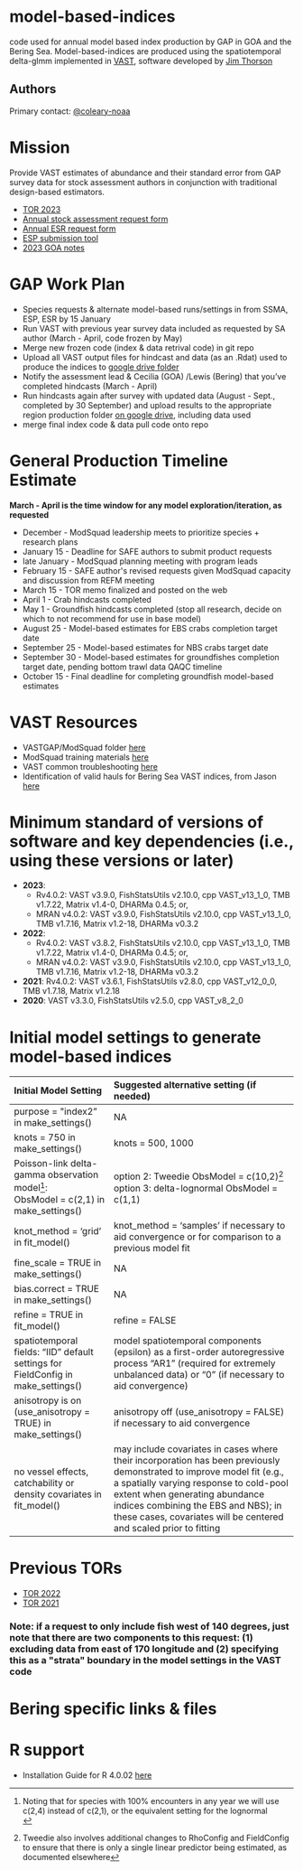 # model-based-indices
code used for annual model based index production by GAP in GOA and the Bering Sea. Model-based-indices are produced
using the spatiotemporal delta-glmm implemented in [VAST](https://github.com/James-Thorson-NOAA/VAST), software developed by [Jim Thorson](https://github.com/James-Thorson-NOAA)

## Authors
Primary contact: [@coleary-noaa](https://github.com/coleary-noaa)

# Mission
Provide VAST estimates of abundance and their standard error from GAP survey data for stock assessment authors in conjunction with traditional design-based estimators.
- [TOR 2023](https://drive.google.com/file/d/1Jog0lZx3Y9D0yRqDSl2X-BSqR_zyEJUw/view)
- [Annual stock assessment request form](https://docs.google.com/spreadsheets/d/18gr3owj5iAq1iCDX4wpQPUC9ldLz-YTsCBIfnkHqibo/edit?usp=sharing)
- [Annual ESR request form](https://docs.google.com/spreadsheets/d/1SC-KzRmng0c2e1GpvqYQz4Ijr0_hlbGZbWiislXGGcw/edit?usp=sharing)
- [ESP submission tool](https://apex.psmfc.org/akfin/f?p=140:LOGIN_DESKTOP:4779711459935:::::)
- [2023 GOA notes](https://docs.google.com/document/d/1u97oBL31v5llxO1-5GLu1-x7k0zbU0LgviFEkWYdSCs/edit)

# GAP Work Plan 
- Species requests & alternate model-based runs/settings in from SSMA, ESP, ESR by 15 January
- Run VAST with previous year survey data included as requested by SA author (March - April, code frozen by May)
- Merge new frozen code (index & data retrival code) in git repo
- Upload all VAST output files for hindcast and data (as an .Rdat) used to produce the indices to [google drive folder](https://drive.google.com/drive/folders/1yxn02yF0V1PNVw0_HpqeSK_XxgOy_LAT)
- Notify the assessment lead & Cecilia (GOA) /Lewis (Bering) that you’ve completed hindcasts (March - April)
- Run hindcasts again after survey with updated data (August - Sept., completed by 30 September) and upload results to the appropriate region production folder [on google drive](https://drive.google.com/drive/folders/1yxn02yF0V1PNVw0_HpqeSK_XxgOy_LAT), including data used
- merge final index code & data pull code onto repo

# General Production Timeline Estimate
**March - April is the time window for any model exploration/iteration, as requested**
  - December - ModSquad leadership meets to prioritize species + research plans
  - January 15 - Deadline for SAFE authors to submit product requests
  - late January - ModSquad planning meeting with program leads
  - February 15 - SAFE author's revised requests given ModSquad capacity and discussion from REFM meeting
  - March 15 - TOR memo finalized and posted on the web
  - April 1 - Crab hindcasts completed
  - May 1 - Groundfish hindcasts completed (stop all research, decide on which to not recommend for use in base model)
  - August 25 - Model-based estimates for EBS crabs completion target date
  - September 25 - Model-based estimates for NBS crabs target date
  - September 30 - Model-based estimates for groundfishes completion target date, pending bottom trawl data QAQC timeline
  - October 15 - Final deadline for completing groundfish model-based estimates 

# VAST Resources 
- VASTGAP/ModSquad folder [here](https://drive.google.com/drive/folders/1yxn02yF0V1PNVw0_HpqeSK_XxgOy_LAT)
- ModSquad training materials [here](https://drive.google.com/drive/folders/1TZRrEwka7OEICC6D81LiuGtYJMSxdaFe?usp=sharing)
- VAST common troubleshooting [here](https://docs.google.com/document/d/1j3Li2aacvy7d4FJxLlGDctHlDJWQgZzI5HzyMujwf8Y/edit?usp=sharing)
- Identification of valid hauls for Bering Sea VAST indices, from Jason [here](https://docs.google.com/spreadsheets/d/1-z7AFYoTM0-RApsW9APfXX4CoA5mbk6k/edit#gid=1419989689)

# Minimum standard of versions of software and key dependencies (i.e., using these versions or later)
- **2023**: 
  - Rv4.0.2: VAST v3.9.0, FishStatsUtils v2.10.0, cpp VAST_v13_1_0, TMB v1.7.22, Matrix v1.4-0, DHARMa 0.4.5; or,
  - MRAN v4.0.2: VAST v3.9.0, FishStatsUtils v2.10.0, cpp VAST_v13_1_0, TMB v1.7.16, Matrix v1.2-18, DHARMa v0.3.2
- **2022**: 
  - Rv4.0.2: VAST v3.8.2, FishStatsUtils v2.10.0, cpp VAST_v13_1_0, TMB v1.7.22, Matrix v1.4-0, DHARMa 0.4.5; or,
  - MRAN v4.0.2: VAST v3.9.0, FishStatsUtils v2.10.0, cpp VAST_v13_1_0, TMB v1.7.16, Matrix v1.2-18, DHARMa v0.3.2
- **2021**: Rv4.0.2: VAST v3.6.1, FishStatsUtils v2.8.0, cpp VAST_v12_0_0, TMB v1.7.18, Matrix v1.2.18
- **2020**: VAST v3.3.0, FishStatsUtils v2.5.0, cpp VAST_v8_2_0

# Initial model settings to generate model-based indices
| Initial Model Setting  | Suggested alternative setting (if needed) |
| :---         | :--- |
| purpose = "index2” in make_settings()  | NA  |
| knots = 750 in make_settings()  | knots = 500, 1000  |
| Poisson-link delta-gamma observation model[^1]: <br/> ObsModel = c(2,1) in make_settings()  | option 2: Tweedie ObsModel = c(10,2)[^2] <br/> option 3: delta-lognormal ObsModel = c(1,1)  |
| knot_method = ‘grid’ in fit_model()  | knot_method = ‘samples’ if necessary to aid convergence or for comparison to a previous model fit  |
| fine_scale = TRUE in make_settings()  | NA  |
| bias.correct = TRUE in make_settings()  | NA  |
| refine = TRUE in fit_model()  | refine = FALSE  |
| spatiotemporal fields: “IID” default settings for FieldConfig in make_settings()  | model spatiotemporal components (epsilon) as a first-order autoregressive process “AR1” (required for extremely unbalanced data) or “0” (if necessary to aid convergence)  |
| anisotropy is on (use_anisotropy = TRUE) in make_settings()  | anisotropy off (use_anisotropy = FALSE) if necessary to aid convergence  |
| no vessel effects, catchability or density covariates in fit_model()  | may include covariates in cases where their incorporation has been previously demonstrated to improve model fit (e.g., a spatially varying response to cold-pool extent when generating abundance indices combining the EBS and NBS); in these cases, covariates will be centered and scaled prior to fitting  |
[^1]: Noting that for species with 100% encounters in any year we will use c(2,4) instead of c(2,1), or the equivalent setting for the lognormal <br/>
[^2]: Tweedie also involves additional changes to RhoConfig and FieldConfig to ensure that there is only a single linear predictor being estimated, as documented elsewhere

# Previous TORs
- [TOR 2022](https://drive.google.com/file/d/1t13fVai8HOo3xtwxn_vazo9NDT8MrVar/view?usp=sharing)
- [TOR 2021](https://docs.google.com/document/d/19gFkuNcJ_ezXzKqqOS1k5YnXyj3Tm_LyTMWGWyhy8ec/edit?usp=sharing)

### **Note**: if a request to only include fish west of 140 degrees, just note that there are two components to this request:  (1) excluding data from east of 170 longitude and (2) specifying this as a "strata" boundary in the model settings in the VAST code

# Bering specific links & files

# R support
- Installation Guide for R 4.0.02 [here](https://docs.google.com/document/d/1tjAjvVsYbRBYLWwVdQ-Bs7GYALiUn2xFcUgcP8mQCHw/edit?usp=sharing)
